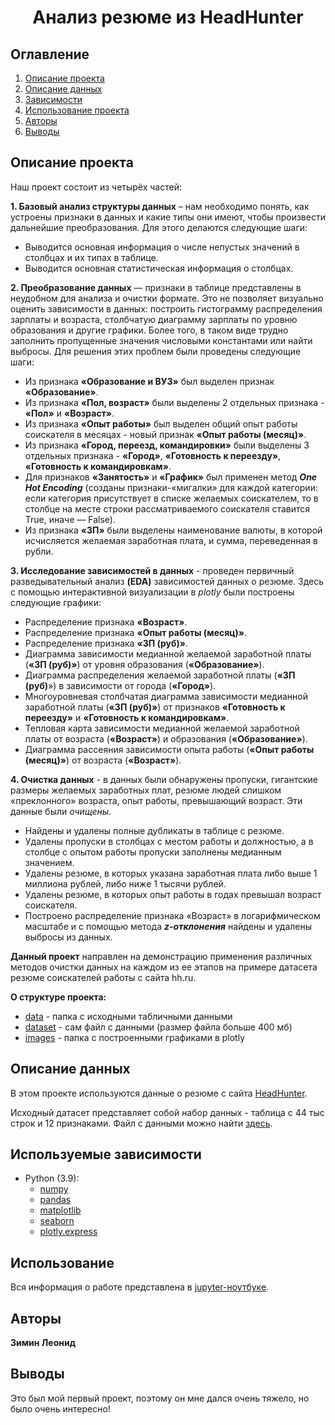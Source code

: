 
# <center> Анализ резюме из HeadHunter </center>
## Оглавление
1. [Описание проекта](#описание-проекта)
2. [Описание данных](#описание-данных)
3. [Зависимости](#используемые-зависимости)
4. [Использование проекта](#использование)
5. [Авторы](#авторы)
6. [Выводы](#выводы)

## Описание проекта

Наш проект состоит из четырёх частей:

**1. Базовый анализ структуры данных** – нам необходимо понять, как устроены признаки в данных и какие типы они имеют, чтобы произвести дальнейшие преобразования. Для этого делаются следующие шаги:

* Выводится основная информация о числе непустых значений в столбцах и их типах в таблице.
* Выводится основная статистическая информация о столбцах.


**2. Преобразование данных** — признаки в таблице представлены в неудобном для анализа и очистки формате. Это не позволяет визуально оценить зависимости в данных: построить гистограмму распределения зарплаты и возраста, столбчатую диаграмму зарплаты по уровню образования и другие графики. Более того, в таком виде трудно заполнить пропущенные значения числовыми константами или найти выбросы. Для решения этих проблем были проведены следующие шаги:

* Из признака **«Образование и ВУЗ»** был выделен признак **«Образование»**.
* Из признака **«Пол, возраст»** были выделены 2 отдельных признака - **«Пол»** и **«Возраст»**.
* Из признака **«Опыт работы»** был выделен общий опыт работы соискателя в месяцах - новый признак **«Опыт работы (месяц)»**.
* Из признака **«Город, переезд, командировки»** были выделены 3 отдельных признака - **«Город»**, **«Готовность к переезду»**, **«Готовность к командировкам»**.
* Для признаков **«Занятость»** и **«График»** был применен метод  ***One Hot Encoding*** (созданы признаки-«мигалки» для каждой категории: если категория присутствует в списке желаемых соискателем, то в столбце на месте строки рассматриваемого соискателя ставится True, иначе — False).
* Из признака **«ЗП»** были выделены наименование валюты, в которой исчисляется желаемая заработная плата, и сумма, переведенная в рубли.


**3. Исследование зависимостей в данных** - проведен первичный разведывательный анализ **(EDA)** зависимостей данных о резюме. Здесь с помощью интерактивной визуализации в *plotly* были построены следующие графики:

* Распределение признака **«Возраст»**.
* Распределение признака **«Опыт работы (месяц)»**.
* Распределение признака **«ЗП (руб)»**.
* Диаграмма зависимости медианной желаемой заработной платы (**«ЗП (руб)»**) от уровня образования (**«Образование»**).
* Диаграмма распределения желаемой заработной платы (**«ЗП (руб)**») в зависимости от города (**«Город»**).
* Многоуровневая столбчатая диаграмма зависимости медианной заработной платы (**«ЗП (руб)»**) от признаков **«Готовность к переезду»** и **«Готовность к командировкам»**.
* Тепловая карта зависимости медианной желаемой заработной платы от возраста (**«Возраст»**) и образования (**«Образование»**).
* Диаграмма рассеяния зависимости опыта работы (**«Опыт работы (месяц)»**) от возраста (**«Возраст»**).


**4. Очистка данных** - в данных были обнаружены пропуски, гигантские размеры желаемых заработных плат, резюме людей слишком «преклонного» возраста, опыт работы, превышающий возраст. Эти данные были *очищены*.

* Найдены и удалены полные дубликаты в таблице с резюме.
* Удалены пропуски в столбцах с местом работы и должностью, а в столбце с опытом работы пропуски заполнены медианным значением.
* Удалены резюме, в которых указана заработная плата либо выше 1 миллиона рублей, либо ниже 1 тысячи рублей.
* Удалены резюме, в которых опыт работы в годах превышал возраст соискателя.
* Построено распределение признака «Возраст» в логарифмическом масштабе и с помощью метода ***z-отклонения*** найдены и удалены выбросы из данных.


**Данный проект** направлен на демонстрацию применения различных методов очистки данных на каждом из ее этапов на примере датасета резюме соискателей работы с сайта hh.ru.


**О структуре проекта:**
* [data](./data) - папка с исходными табличными данными
* [dataset](https://drive.google.com/file/d/1hOXX1_9F978qhYdHUbzSTH1SVpxbUlYF/view?usp=sharing) - сам файл с данными (размер файла больше 400 мб)
* [images](./plotly_graphics) - папка с построенными графиками в plotly


## Описание данных
В этом проекте используются данные о резюме с сайта [HeadHunter](https://hh.ru/).

Исходный датасет представляет собой набор данных - таблица с 44 тыс строк и 12 признаками. 
Файл с данными можно найти [здесь](./data/dst-3.0_16_1_hh_database.csv).


## Используемые зависимости
* Python (3.9):
    * [numpy](https://numpy.org)
    * [pandas](https://pandas.pydata.org)
    * [matplotlib](https://matplotlib.org)
    * [seaborn](https://seaborn.pydata.org)
    * [plotly.express](https://plotly.com/python/plotly-express/)


## Использование
Вся информация о работе представлена в [jupyter-ноутбуке](Project-1.%20Decision.ipynb).


## Авторы

**Зимин Леонид**


## Выводы

Это был мой первый проект, поэтому он мне дался очень тяжело, но было очень интересно!